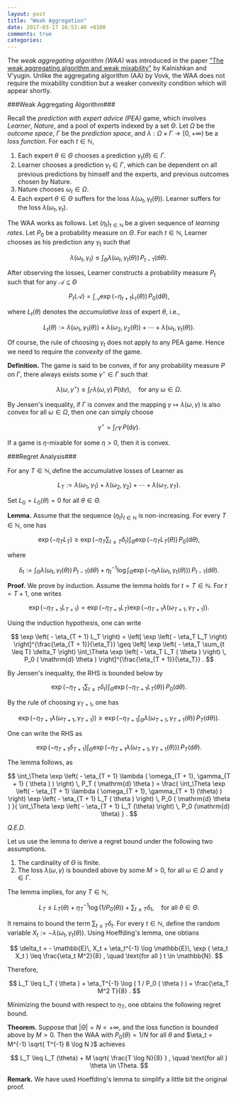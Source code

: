 ```yaml
---
layout: post
title: "Weak Aggregation"
date: 2017-03-17 16:53:40 +0100
comments: true
categories: 
---
```


The *weak aggregating algorithm (WAA)* was introduced in the paper ["The weak aggregating algorithm and weak mixability"](http://dx.doi.org/10.1016/j.jcss.2007.08.003) by Kalnishkan and V'yugin. 
Unlike the aggregating algorithm (AA) by Vovk, the WAA does not require the mixability condition but a weaker convexity condition which will appear shortly. 

###Weak Aggregating Algorithm###

Recall the *prediction with expert advice (PEA)* game, which involves *Learner*, *Nature*, and a pool of experts indexed by a set $\Theta$. 
Let $\Omega$ be the *outcome space*, $\Gamma$ be the *prediction space*, and $\lambda: \Omega \times \Gamma \to [ 0, + \infty )$ be a *loss function*.
For each $t \in \mathbb{N}$, 

1. Each expert $\theta \in \Theta$ chooses a prediction $\gamma_t ( \theta ) \in \Gamma$.
2. Learner chooses a prediction $\gamma_t \in \Gamma$, which can be dependent on all previous predictions by himself and the experts, and previous outcomes chosen by Nature.
3. Nature chooses $\omega_t \in \Omega$.
4. Each expert $\theta \in \Theta$ suffers for the loss $\lambda ( \omega_t, \gamma_t ( \theta ) )$. Learner suffers for the loss $\lambda ( \omega_t, \gamma_t )$.

The WAA works as follows. 
Let $( \eta_t )_{t \in \mathbb{N}}$ be a given sequence of *learning rates*.
Let $P_0$ be a probability measure on $\Theta$.
For each $t \in \mathbb{N}$, Learner chooses as his prediction any $\gamma_t$ such that

$$
\lambda( \omega_t, \gamma_t ) \leq \int_\Theta \lambda ( \omega_t, \gamma_t (\theta) ) \, P_{t-1} ( \mathrm{d} \theta ) .
$$

After observing the losses, Learner constructs a probability measure $P_t$ such that for any $\mathcal{A} \subseteq \Theta$

$$
P_t ( \mathcal{A} ) = \int_{\mathcal{A}} \exp \left( - \eta_{t + 1} L_t ( \theta ) \right) \, P_0 ( \mathrm{d} \theta ) ,
$$

where $L_t ( \theta )$ denotes the *accumulative loss* of expert $\theta$, i.e., 

$$
L_t ( \theta ) := \lambda ( \omega_1, \gamma_1 ( \theta ) ) + \lambda ( \omega_2, \gamma_2 ( \theta ) ) + \cdots + \lambda ( \omega_t, \gamma_t ( \theta ) ) .
$$

Of course, the rule of choosing $\gamma_t$ does not apply to any PEA game.
Hence we need to require the *convexity* of the game.

**Definition.**
The game is said to be convex, if for any probability measure $P$ on $\Gamma$, there always exists some $\gamma^\star \in \Gamma$ such that

$$
\lambda ( \omega, \gamma^\star ) \leq \int_\Gamma \lambda ( \omega, \gamma ) \, P ( \mathrm{d} \gamma ) , \quad \text{for any } \omega \in \Omega . 
$$

By Jensen's inequality, if $\Gamma$ is convex and the mapping $\gamma \mapsto \lambda ( \omega, \gamma )$ is also convex for all $\omega \in \Omega$, then one can simply choose

$$
\gamma^\star = \int_\Gamma \gamma \, P ( \mathrm{d} \gamma ) . 
$$

If a game is $\eta$-mixable for some $\eta > 0$, then it is convex.

###Regret Analysis###

For any $T \in \mathbb{N}, d$efine the accumulative losses of Learner as

$$
L_T := \lambda ( \omega_1, \gamma_1 ) + \lambda ( \omega_2, \gamma_2 ) + \cdots + \lambda ( \omega_T, \gamma_T ) . 
$$

Set $L_0 = L_0 ( \theta ) = 0$ for all $\theta \in \Theta$.

**Lemma.** Assume that the sequence $( \eta_t )_{t \in \mathbb{N}}$ is non-increasing. 
For every $T \in \mathbb{N}$, one has

$$
\exp \left( -\eta_T L_T \right) \geq \exp \left( - \eta_T \sum_{t \leq T} \delta_t \right) \int_{\Theta} \exp \left( - \eta_T L_T ( \theta ) \right) \, P_0 ( \mathrm{d} \theta ) , 
$$

where 

$$
\delta_t := \int_\Theta \lambda ( \omega_t, \gamma_t (\theta) ) \, P_{t - 1} ( \mathrm{d} \theta ) + \eta_t^{-1} \log \int_\Theta \exp \left( - \eta_t \lambda ( \omega_t, \gamma_t (\theta) ) \right) \, P_{t - 1} ( \mathrm{d} \theta ) . 
$$

**Proof.**
We prove by induction.
Assume the lemma holds for $t = T \in \mathbb{N}$.
For $t = T + 1$, one writes

$$
\exp \left( - \eta_{T + 1} L_{T + 1} \right) = \exp \left( - \eta_{T + 1} L_T \right) \exp \left( - \eta_{T + 1} \lambda ( \omega_{T + 1}, \gamma_{T + 1} ) \right) .
$$

Using the induction hypothesis, one can write

$$
\exp \left( - \eta_{T + 1} L_T \right) = \left[ \exp \left( - \eta_T L_T \right) \right]^{\frac{\eta_{T + 1}}{\eta_T}} \geq \left[ \exp \left( - \eta_T \sum_{t \leq T} \delta_T \right) \int_\Theta \exp \left( - \eta_T L_T ( \theta ) \right) \, P_0 ( \mathrm{d} \theta ) \right]^{\frac{\eta_{T + 1}}{\eta_T}} . 
$$

By Jensen's inequality, the RHS is bounded below by

$$
\exp \left( - \eta_{T + 1} \sum_{t \leq T} \delta_t \right) \int_\Theta \exp \left( - \eta_{T + 1} L_T (\theta) \right) \, P_0 (\mathrm{d} \theta) . 
$$

By the rule of choosing $\gamma_{T + 1}$, one has

$$
\exp \left( - \eta_{T + 1} \lambda (\omega_{T + 1}, \gamma_{T + 1}) \right) \geq \exp \left( - \eta_{T + 1} \int_\Theta \lambda (\omega_{T + 1}, \gamma_{T + 1} ( \theta )) \, P_T ( \mathrm{d} \theta ) \right) .
$$

One can write the RHS as

$$
\exp \left( - \eta_{T + 1} \delta_{T + 1} \right) \int_\Theta \exp \left( - \eta_{T + 1} \lambda ( \omega_{T + 1}, \gamma_{T + 1} ( \theta ) ) \right) \, P_T ( \mathrm{d} \theta ) . 
$$

The lemma follows, as

$$
\int_\Theta \exp \left( - \eta_{T + 1} \lambda ( \omega_{T + 1}, \gamma_{T + 1} ( \theta ) ) \right) \, P_T ( \mathrm{d} \theta ) = \frac{ \int_\Theta \exp \left( - \eta_{T + 1} \lambda ( \omega_{T + 1}, \gamma_{T + 1} (\theta) ) \right) \exp \left( - \eta_{T + 1} L_T ( \theta ) \right) \, P_0 ( \mathrm{d} \theta ) }{ \int_\Theta \exp \left( - \eta_{T + 1} L_T (\theta) \right) \, P_0 (\mathrm{d} \theta) } .
$$

*Q.E.D.*

Let us use the lemma to derive a regret bound under the following two assumptions.

1. The cardinality of $\Theta$ is finite.
2. The loss $\lambda ( \omega, \gamma )$ is bounded above by some $M > 0$, for all $\omega \in \Omega$ and $\gamma \in \Gamma$.

The lemma implies, for any $T \in \mathbb{N}$,

$$
L_T \leq L_T ( \theta ) + \eta_T^{-1} \log ( 1 / P_0 ( \theta ) ) + \sum_{t \leq T} \delta_t , \quad \text{for all } \theta \in \Theta.
$$

It remains to bound the term $\sum_{t \leq T} \delta_t$.
For every $t \in \mathbb{N}$, define the random variable $X_t := - \lambda ( \omega_t, \gamma_t ( \theta ) )$.
Using Hoeffding's lemma, one obtians

$$
\delta_t = - \mathbb{E}\, X_t + \eta_t^{-1} \log \mathbb{E}\, \exp ( \eta_t X_t ) \leq \frac{\eta_t M^2}{8} , \quad \text{for all } t \in \mathbb{N}. 
$$ 

Therefore, 

$$
L_T \leq L_T ( \theta ) + \eta_T^{-1} \log ( 1 / P_0 ( \theta ) ) + \frac{\eta_T M^2 T}{8} . 
$$

Minimizing the bound with respect to $\eta_T$, one obtains the following regret bound. 

**Theorem.** Suppose that $\vert \Theta \vert = N < + \infty$, and the loss function is bounded above by $M > 0$. Then the WAA with $P_0 ( \theta ) = 1 / N$ for all $\theta$ and $\eta_t = M^{-1} \sqrt{ T^{-1} 8 \log N }$ achieves

$$
L_T \leq L_T (\theta) + M \sqrt{ \frac{T \log N}{8} } , \quad \text{for all } \theta \in \Theta.
$$

**Remark.** We have used Hoeffding's lemma to simplify a little bit the original proof.
